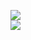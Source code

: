 [![](https://img.shields.io/badge/Made%20With-Github%20Spray-lightgrey.svg?style=for-the-badge&logo=github)](https://github.com/Annihil/github-spray#477)  
[![](https://i.imgur.com/2DrTn0Z.gif)](https://github.com/Annihil/github-spray)